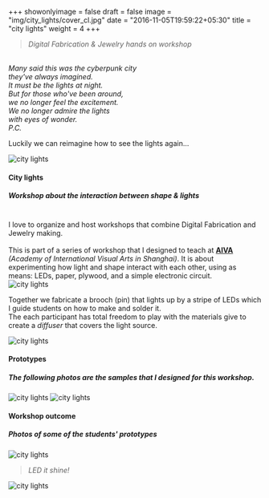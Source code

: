 +++
showonlyimage = false
draft = false
image = "img/city_lights/cover_cl.jpg"
date = "2016-11-05T19:59:22+05:30"
title = "city lights"
weight = 4
+++
<!--more-->
>*Digital Fabrication & Jewelry hands on workshop*  

&nbsp;  
*Many said this was the cyberpunk city  
they've always imagined.  
It must be the lights at night.  
But for those who've been around,  
we no longer feel the excitement.  
We no longer admire the lights  
with eyes of wonder.  
P.C.*

Luckily we can reimagine how to see the lights again...

![city lights](/img/city_lights/workshop_posterv2.svg)

#### City lights
##### *Workshop about the interaction between shape & lights*  
&nbsp;  
I love to organize and host workshops that combine Digital Fabrication and Jewelry making.  
&nbsp;  
This is part of a series of workshop that I designed to teach at [**AIVA**](https://www.aiva.com.cn/) *(Academy of International Visual Arts in Shanghai)*. It is about experimenting how light and shape interact with each other, using as means: LEDs, paper, plywood, and a simple electronic circuit.  
![city lights](/img/city_lights/workshop_components.svg)

Together we fabricate a brooch (pin) that lights up by a stripe of LEDs which I guide students on how to make and solder it.  
The each participant has total freedom to play with the materials give to create a *diffuser* that covers the light source.

![city lights](/img/city_lights/light_diffuser.svg)

#### Prototypes
##### *The following photos are the samples that I designed for this workshop.*  
![city lights](/img/city_lights/workshop_cl2.jpg)
![city lights](/img/city_lights/workshop_cl3.jpg)

#### Workshop outcome
##### *Photos of some of the students' prototypes*  
![city lights](/img/city_lights/workshop_cl.jpg)

>*LED it shine!*

![city lights](/img/city_lights/poster.jpg)


